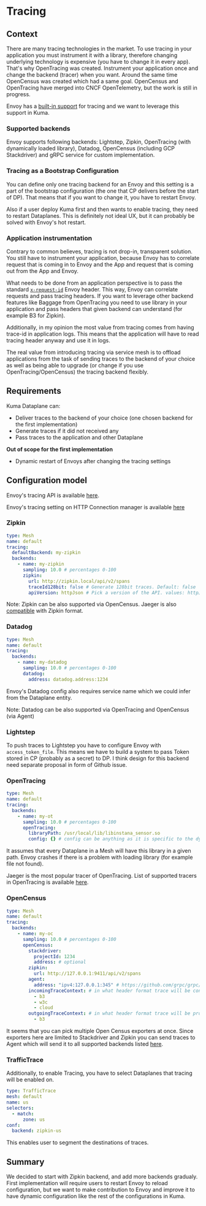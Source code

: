 # Tracing

## Context

There are many tracing technologies in the market. To use tracing in your application you must instrument it with a library, therefore changing underlying technology is expensive (you have to change it in every app).
That's why OpenTracing was created. Instrument your application once and change the backend (tracer) when you want. Around the same time OpenCensus was created which had a same goal.
OpenCensus and OpenTracing have merged into CNCF OpenTelemetry, but the work is still in progress.

Envoy has a [built-in support](https://www.envoyproxy.io/docs/envoy/latest/intro/arch_overview/observability/tracing) for tracing and we want to leverage this support in Kuma.

### Supported backends

Envoy supports following backends: Lightstep, Zipkin,  OpenTracing (with dynamically loaded library), Datadog, OpenCensus (including GCP Stackdriver) and gRPC service for custom implementation.

### Tracing as a Bootstrap Configuration

You can define only one tracing backend for an Envoy and this setting is a part of the bootstrap configuration (the one that CP delivers before the start of DP).
That means that if you want to change it, you have to restart Envoy.

Also if a user deploy Kuma first and then wants to enable tracing, they need to restart Dataplanes.
This is definitely not ideal UX, but it can probably be solved with Envoy's hot restart.

### Application instrumentation

Contrary to common believes, tracing is not drop-in, transparent solution. You still have to instrument your application,
because Envoy has to correlate request that is coming in to Envoy and the App and request that is coming out from the App and Envoy.

What needs to be done from an application perspective is to pass the standard [`x-request-id`](https://www.envoyproxy.io/docs/envoy/latest/configuration/http/http_conn_man/headers#x-request-id) Envoy header. This way, Envoy can correlate requests and pass tracing headers.
If you want to leverage other backend features like Baggage from OpenTracing you need to use library in your application and pass headers that given backend can understand (for example B3 for Zipkin).  

Additionally, in my opinion the most value from tracing comes from having trace-id in application logs. This means that the application will have to read tracing header anyway and use it in logs. 

The real value from introducing tracing via service mesh is to offload applications from the task of sending traces to the backend of your choice as well as being able to upgrade (or change if you use OpenTracing/OpenCensus) the tracing backend flexibly.

## Requirements

Kuma Dataplane can:
* Deliver traces to the backend of your choice (one chosen backend for the first implementation)
* Generate traces if it did not received any
* Pass traces to the application and other Dataplane

**Out of scope for the first implementation**

* Dynamic restart of Envoys after changing the tracing settings

## Configuration model

Envoy's tracing API is available [here](https://www.envoyproxy.io/docs/envoy/latest/api-v2/config/trace/v2/trace.proto).

Envoy's tracing setting on HTTP Connection manager is available [here](https://www.envoyproxy.io/docs/envoy/latest/api-v2/config/filter/network/http_connection_manager/v2/http_connection_manager.proto#config-filter-network-http-connection-manager-v2-httpconnectionmanager-tracing)

### Zipkin

```yaml
type: Mesh
name: default
tracing:
  defaultBackend: my-zipkin
  backends:
    - name: my-zipkin
      sampling: 10.0 # percentages 0-100
      zipkin:
        url: http://zipkin.local/api/v2/spans
        traceId128bit: false # Generate 128bit traces. Default: false
        apiVersion: httpJson # Pick a version of the API. values: httpJson, httpProto. Default: httpJson
```

Note: Zipkin can be also supported via OpenCensus. Jaeger is also [compatible](https://www.jaegertracing.io/docs/1.13/features/#backwards-compatibility-with-zipkin) with Zipkin format.

### Datadog

```yaml
type: Mesh
name: default
tracing:
  backends:
    - name: my-datadog
      sampling: 10.0 # percentages 0-100
      datadog:
        address: datadog.address:1234
```

Envoy's Datadog config also requires service name which we could infer from the Dataplane entity.

Note: Datadog can be also supported via OpenTracing and OpenCensus (via Agent)

### Lightstep

To push traces to Lightstep you have to configure Envoy with `access_token_file`.
This means we have to build a system to pass Token stored in CP (probably as a secret) to DP.
I think design for this backend need separate proposal in form of Github issue.

### OpenTracing

```yaml
type: Mesh
name: default
tracing:
  backends:
    - name: my-ot
      sampling: 10.0 # percentages 0-100
      openTracing:
        libraryPath: /usr/local/lib/libinstana_sensor.so
        config: {} # config can be anything as it is specific to the dynamic library 
```

It assumes that every Dataplane in a Mesh will have this library in a given path.
Envoy crashes if there is a problem with loading library (for example file not found).

Jaeger is the most popular tracer of OpenTracing. List of supported tracers in OpenTracing is available [here](https://opentracing.io/docs/supported-tracers/). 

### OpenCensus

```yaml
type: Mesh
name: default
tracing:
  backends:
    - name: my-oc
      sampling: 10.0 # percentages 0-100
      openCensus:
        stackdriver:
          projectId: 1234
          address: # optional
        zipkin:
          url: http://127.0.0.1:9411/api/v2/spans
        agent:
          address: "ipv4:127.0.0.1:345" # https://github.com/grpc/grpc/blob/master/doc/naming.md
        incomingTraceContext: # in what header format trace will be consumed. Default all, Envoy looks for all of them.
          - b3
          - w3c
          - cloud
        outgoingTraceContext: # in what header format trace will be produced (default: b3)
          - b3
```

It seems that you can pick multiple Open Census exporters at once.
Since exporters here are limited to Stackdriver and Zipkin you can send traces to Agent which will send it to all supported backends listed [here](https://opencensus.io/exporters/supported-exporters/go/ocagent/).

### TrafficTrace

Additionally, to enable Tracing, you have to select Dataplanes that tracing will be enabled on.  

```yaml
type: TrafficTrace
mesh: default
name: us
selectors:
  - match:
      zone: us
conf:
  backend: zipkin-us
```

This enables user to segment the destinations of traces.

## Summary

We decided to start with Zipkin backend, and add more backends gradualy.
First implementation will require users to restart Envoy to reload configuration, but we want to make contribution
to Envoy and improve it to have dynamic configuration like the rest of the configurations in Kuma.